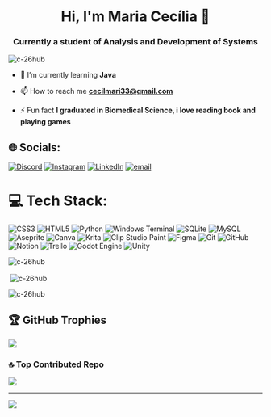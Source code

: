 <h1 align="center">Hi, I'm Maria Cecília 👋</h1>
<h3 align="center">Currently a student of Analysis and Development of Systems</h3>

<p align="left"> <img src="https://komarev.com/ghpvc/?username=c-26hub&label=Profile%20views&color=0e75b6&style=flat" alt="c-26hub" /> </p>

- 🌱 I’m currently learning **Java**

- 📫 How to reach me **cecilmari33@gmail.com**

- ⚡ Fun fact **I graduated in Biomedical Science, i love reading book and playing games**

## 🌐 Socials:
[![Discord](https://img.shields.io/badge/Discord-%237289DA.svg?logo=discord&logoColor=white)](https://discord.gg/https://discord.gg/Ykc3XYGe) [![Instagram](https://img.shields.io/badge/Instagram-%23E4405F.svg?logo=Instagram&logoColor=white)](https://instagram.com/ma_ceci10) [![LinkedIn](https://img.shields.io/badge/LinkedIn-%230077B5.svg?logo=linkedin&logoColor=white)](https://linkedin.com/in/http://www.linkedin.com/in/maria-cec%c3%adlia-943946349) [![email](https://img.shields.io/badge/Email-D14836?logo=gmail&logoColor=white)](mailto:cecilmari33@gmail.com)

# 💻 Tech Stack:
![CSS3](https://img.shields.io/badge/css3-%231572B6.svg?style=for-the-badge&logo=css3&logoColor=white) ![HTML5](https://img.shields.io/badge/html5-%23E34F26.svg?style=for-the-badge&logo=html5&logoColor=white) ![Python](https://img.shields.io/badge/python-3670A0?style=for-the-badge&logo=python&logoColor=ffdd54) ![Windows Terminal](https://img.shields.io/badge/Windows%20Terminal-%234D4D4D.svg?style=for-the-badge&logo=windows-terminal&logoColor=white) ![SQLite](https://img.shields.io/badge/sqlite-%2307405e.svg?style=for-the-badge&logo=sqlite&logoColor=white) ![MySQL](https://img.shields.io/badge/mysql-4479A1.svg?style=for-the-badge&logo=mysql&logoColor=white) ![Aseprite](https://img.shields.io/badge/Aseprite-FFFFFF?style=for-the-badge&logo=Aseprite&logoColor=#7D929E) ![Canva](https://img.shields.io/badge/Canva-%2300C4CC.svg?style=for-the-badge&logo=Canva&logoColor=white) ![Krita](https://img.shields.io/badge/Krita-203759?style=for-the-badge&logo=krita&logoColor=EEF37B) ![Clip Studio Paint](https://img.shields.io/badge/ClipStudioPaint-%23CFD3D3.svg?style=for-the-badge&logo=ClipStudioPaint&logoColor=white) ![Figma](https://img.shields.io/badge/figma-%23F24E1E.svg?style=for-the-badge&logo=figma&logoColor=white) ![Git](https://img.shields.io/badge/git-%23F05033.svg?style=for-the-badge&logo=git&logoColor=white) ![GitHub](https://img.shields.io/badge/github-%23121011.svg?style=for-the-badge&logo=github&logoColor=white) ![Notion](https://img.shields.io/badge/Notion-%23000000.svg?style=for-the-badge&logo=notion&logoColor=white) ![Trello](https://img.shields.io/badge/Trello-%23026AA7.svg?style=for-the-badge&logo=Trello&logoColor=white) ![Godot Engine](https://img.shields.io/badge/GODOT-%23FFFFFF.svg?style=for-the-badge&logo=godot-engine) ![Unity](https://img.shields.io/badge/unity-%23000000.svg?style=for-the-badge&logo=unity&logoColor=white)

<p><img align="center" src="https://github-readme-stats.vercel.app/api/top-langs?username=c-26hub&show_icons=true&locale=en&layout=compact" alt="c-26hub" /></p>

<p>&nbsp;<img align="center" src="https://github-readme-stats.vercel.app/api?username=c-26hub&show_icons=true&locale=en" alt="c-26hub" /></p>

<p><img align="center" src="https://github-readme-streak-stats.herokuapp.com/?user=c-26hub&" alt="c-26hub" /></p>

## 🏆 GitHub Trophies
![](https://github-profile-trophy.vercel.app/?username=C-26hub&theme=radical&no-frame=false&no-bg=true&margin-w=4)

### 🔝 Top Contributed Repo
![](https://github-contributor-stats.vercel.app/api?username=C-26hub&limit=5&theme=dark&combine_all_yearly_contributions=true)

---
[![](https://visitcount.itsvg.in/api?id=C-26hub&icon=5&color=0)](https://visitcount.itsvg.in)

<!-- Proudly created with GPRM ( https://gprm.itsvg.in ) -->
